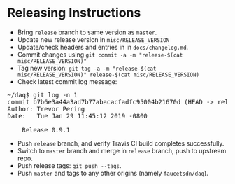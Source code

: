 # Releasing Instructions

* Bring `release` branch to same version as `master`.
* Update new release version in `misc/RELEASE_VERSION`
* Update/check headers and entries in in `docs/changelog.md`.
* Commit changes using `git commit -a -m "release-$(cat misc/RELEASE_VERSION)"`
* Tag new version: `git tag -a -m "release-$(cat misc/RELEASE_VERSION)" release-$(cat misc/RELEASE_VERSION)`
* Check latest commit log message:
<pre>
~/daq$ git log -n 1
commit b7b6e3a44a3ad7b77abacacfadfc95004b21670d (HEAD -> release, tag: release-0.9.1)
Author: Trevor Pering <peringknife@google.com>
Date:   Tue Jan 29 11:45:12 2019 -0800

    Release 0.9.1
</pre>
* Push `release` branch, and verify Travis CI build completes successfully.
* Switch to `master` branch and merge in `release` branch, push to upstream repo.
* Push release tags: `git push --tags`.
* Push `master` and tags to any other origins (namely `faucetsdn/daq`).
